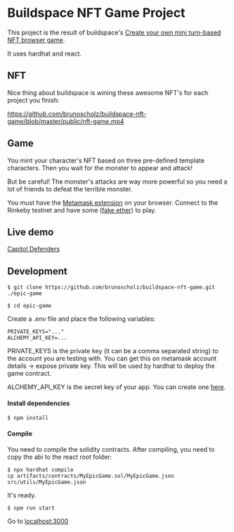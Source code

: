 # Buildspace NFT Game Project

This project is the result of buildspace's [Create your own mini turn-based NFT browser game](https://buildspace.so/p/create-turn-based-nft-game).

It uses hardhat and react.

## NFT

Nice thing about buildspace is wining these awesome NFT's for each project you finish:

https://github.com/brunoscholz/buildspace-nft-game/blob/master/public/nft-game.mp4

## Game

You mint your character's NFT based on three pre-defined template characters. Then you wait for the monster to appear and attack!

But be careful! The monster's attacks are way more powerful so you need a lot of friends to defeat the terrible monster.

You must have the [Metamask extension](https://metamask.io/download/) on your browser.
Connect to the Rinkeby testnet and have some ([fake ether](https://faucets.chain.link/rinkeby)) to play.

## Live demo

[Capitol Defenders](https://capitol-defenders.herokuapp.com/)

## Development

```
$ git clone https://github.com/brunoscholz/buildspace-nft-game.git ./epic-game

$ cd epic-game
```

Create a .env file and place the following variables:

```
PRIVATE_KEYS="..."
ALCHEMY_API_KEY=...
```

PRIVATE_KEYS is the private key (it can be a comma separated string) to the account you are testing with. You can get this on metamask account details -> expose private key. This will be used by hardhat to deploy the game contract.

ALCHEMY_API_KEY is the secret key of your app. You can create one [here](https://www.alchemy.com/).


#### Install dependencies
```
$ npm install
```

#### Compile

You need to compile the solidity contracts.
After compiling, you need to copy the abi to the react root folder:

```
$ npx hardhat compile
cp artifacts/contracts/MyEpicGame.sol/MyEpicGame.json src/utils/MyEpicGame.json
```

It's ready.

```
$ npm run start
```

Go to [localhost:3000](http://localhost:3000)
